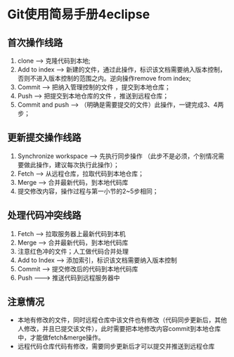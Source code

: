 # Git使用简易手册4eclipse

## 首次操作线路
1. clone --> 克隆代码到本地;
2. Add to index --> 新建的文件，通过此操作，标识该文档需要纳入版本控制，否则不进入版本控制的范围之内。逆向操作remove from index;
3. Commit --> 把纳入管理控制的文件 ，提交到本地仓库；
4. Push --> 把提交到本地仓库的文件 ，推送到远程仓库；
5. Commit and push --> （明确是需要提交的文件）此操作，一键完成3、4两步；

## 更新提交操作线路
1. Synchronize workspace --> 先执行同步操作 （此步不是必须，个别情况需要做此操作，建议每次执行此操作）；
2. Fetch --> 从远程仓库，拉取代码到本地仓库；
3. Merge --> 合并最新代码，到本地代码库
4. 提交修改内容，操作过程与第一小节的2~5步相同；

## 处理代码冲突线路
1. Fetch --> 拉取服务器上最新代码到本机
2. Merge --> 合并最新代码，到本地代码库
3. 注意红色冲的文件；人工做代码合并处理
4. Add to Index --> 添加索引，标识该文档需要纳入版本控制
5. Commit --> 提交修改后的代码到本地代码库
6. Push ---> 推送代码到远程服务器中

## 注意情况
- 本地有修改的文件，同时远程仓库中该文件也有修改（代码同步更新后，其他人修改，并且已提交该文件），此时需要把本地修改内容commit到本地仓库中，才能做fetch&merge操作。
- 远程代码仓库代码有修改，需要同步更新后才可以提交并推送到远程仓库
